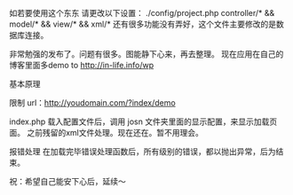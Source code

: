 如若要使用这个东东
请更改以下设置：
./config/project.php
controller/* && model/* && view/* && xml/*
还有很多功能没有弄好，这个文件主要修改的是数据库连接。

非常勉强的发布了。问题有很多。图能静下心来，再去整理。
现在应用在自己的博客里面多demo to http://in-life.info/wp


基本原理

限制
url：http://youdomain.com/?index/demo

index.php 载入配置文件后，调用 josn 文件夹里面的显示配置，来显示加载页面。
之前残留的xml文件处理。现在还在。暂不用理会。

报错处理
在加载完毕错误处理函数后，所有级别的错误，都以抛出异常，后为结束。


祝：希望自己能安下心后，延续～
